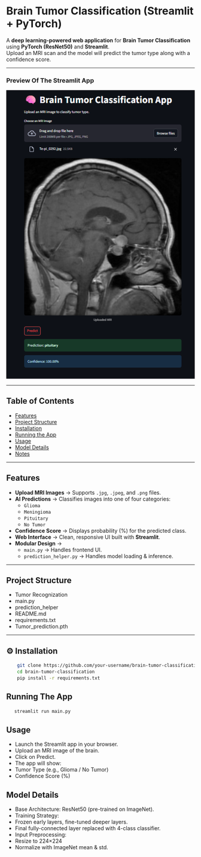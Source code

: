 #  Brain Tumor Classification (Streamlit + PyTorch)

A **deep learning-powered web application** for **Brain Tumor Classification** using **PyTorch (ResNet50)** and **Streamlit**.  
Upload an MRI scan and the model will predict the tumor type along with a confidence score.  

---
### Preview Of The Streamlit App

![Ui Preview](Demo.png)

---

##  Table of Contents
- [ Features](#-features)
- [ Project Structure](#-project-structure)
- [ Installation](#️-installation)
- [Running the App](#️-running-the-app)
- [ Usage](#-usage)
- [ Model Details](#-model-details)
- [ Notes](#-notes)

---

## Features
- **Upload MRI Images** → Supports `.jpg`, `.jpeg`, and `.png` files.  
- **AI Predictions** → Classifies images into one of four categories:  
  - `Glioma`  
  - `Meningioma`  
  - `Pituitary`  
  - `No Tumor`  
- **Confidence Score** → Displays probability (%) for the predicted class.  
- **Web Interface** → Clean, responsive UI built with **Streamlit**.  
- **Modular Design** →  
  - `main.py` → Handles frontend UI.  
  - `prediction_helper.py` → Handles model loading & inference.  

---

## Project Structure
- Tumor Recognization
- main.py
- prediction_helper
- README.md
- requirements.txt
- Tumor_prediction.pth



---

## ⚙️ Installation
```bash
    git clone https://github.com/your-username/brain-tumor-classification.git
    cd brain-tumor-classification
    pip install -r requirements.txt
```

## Running The App
```bash
   streamlit run main.py
```

## Usage

- Launch the Streamlit app in your browser.
- Upload an MRI image of the brain.
- Click on Predict.
- The app will show:
- Tumor Type (e.g., Glioma / No Tumor)
- Confidence Score (%)

## Model Details
- Base Architecture: ResNet50 (pre-trained on ImageNet).
- Training Strategy:
- Frozen early layers, fine-tuned deeper layers.
- Final fully-connected layer replaced with 4-class classifier.
- Input Preprocessing:
- Resize to 224×224
- Normalize with ImageNet mean & std.
